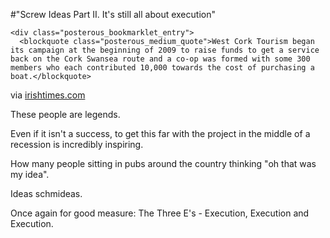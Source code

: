 #"Screw Ideas Part II. It's still all about execution"


    <div class="posterous_bookmarklet_entry">
      <blockquote class="posterous_medium_quote">West Cork Tourism began its campaign at the beginning of 2009 to raise funds to get a service back on the Cork Swansea route and a co-op was formed with some 300 members who each contributed 10,000 towards the cost of purchasing a boat.</blockquote>

<div class="posterous_quote_citation">via <a href="http://www.irishtimes.com/newspaper/breaking/2010/0311/breaking71.html">irishtimes.com</a></div>
    <p>These people are legends. 
</p><p>Even if it isn't a success, to get this far with the project in the middle of a recession is incredibly inspiring.
</p><p>How many people sitting in pubs around the country thinking "oh that was my idea". 
</p><p>Ideas schmideas.
</p><p>Once again for good measure: The Three E's - Execution, Execution and Execution.</p></div>
  